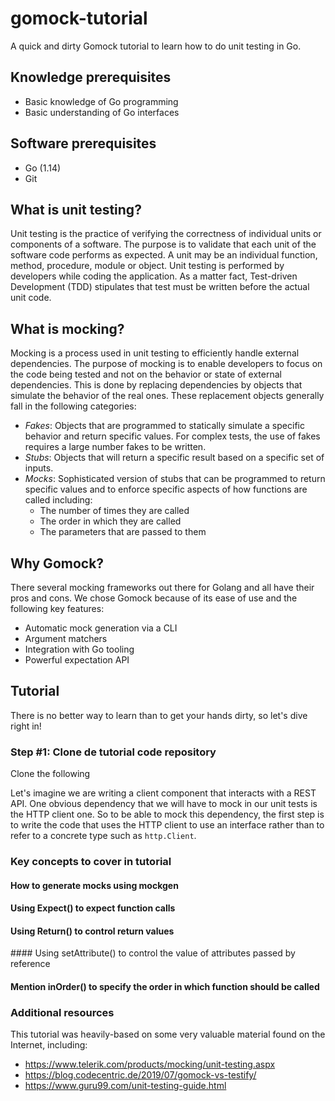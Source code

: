 # gomock-tutorial
A quick and dirty Gomock tutorial to learn how to do unit testing in Go.

## Knowledge prerequisites

* Basic knowledge of Go programming
* Basic understanding of Go interfaces

## Software prerequisites

* Go (1.14)
* Git

## What is unit testing?

Unit testing is the practice of verifying the correctness of individual units or components of a software. The purpose is to validate that each unit of the software code performs as expected. A unit may be an individual function, method, procedure, module or object. Unit testing is performed by developers while coding the application. As a matter fact, Test-driven Development (TDD) stipulates that test must be written before the actual unit code. 

## What is mocking?

Mocking is a process used in unit testing to efficiently handle external dependencies. The purpose of mocking is to enable developers to focus on the code being tested and not on the behavior or state of external dependencies. This is done by replacing dependencies by objects that simulate the behavior of the real ones. These replacement objects generally fall in the following categories: 

* *Fakes*: Objects that are programmed to statically simulate a specific behavior and return specific values. For complex tests, the use of fakes requires a large number fakes to be written.
* *Stubs*: Objects that will return a specific result based on a specific set of inputs.
* *Mocks*: Sophisticated version of stubs that can be programmed to return specific values and to enforce specific aspects of how functions are called including:
    * The number of times they are called
    * The order in which they are called
    * The parameters that are passed to them

## Why Gomock?

There several mocking frameworks out there for Golang and all have their pros and cons. We chose Gomock because of its ease of use and the following key features:
* Automatic mock generation via a CLI
* Argument matchers
* Integration with Go tooling
* Powerful expectation API

## Tutorial

There is no better way to learn than to get your hands dirty, so let's dive right in!

### Step #1: Clone de tutorial code repository

Clone the following

Let's imagine we are writing a client component that interacts with a REST API. One obvious dependency that we will have to mock in our unit tests is the HTTP client one. So to be able to mock this dependency, the first step is to write the code that uses the HTTP client to use an interface rather than to refer to a concrete type such as `http.Client`.

###

### Key concepts to cover in tutorial
#### How to generate mocks using mockgen
#### Using Expect() to expect function calls
#### Using Return() to control return values
#### Using setAttribute() to control the value of attributes passed by reference
#### Mention inOrder() to specify the order in which function should be called


### Additional resources
This tutorial was heavily-based on some very valuable material found on the Internet, including:

* https://www.telerik.com/products/mocking/unit-testing.aspx
* https://blog.codecentric.de/2019/07/gomock-vs-testify/
* https://www.guru99.com/unit-testing-guide.html





